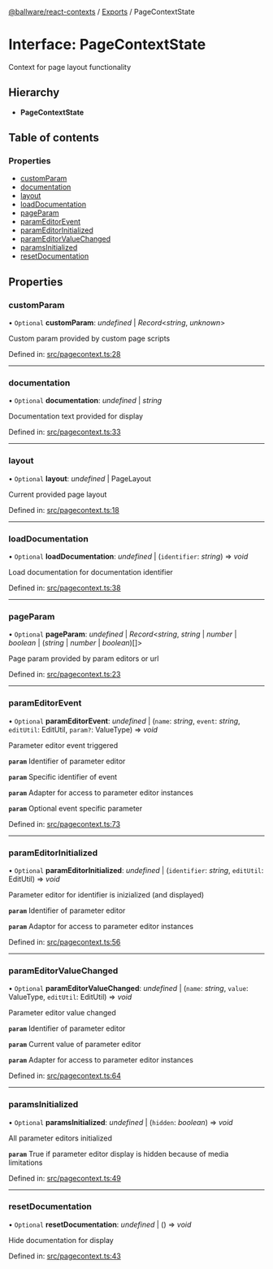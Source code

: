 [@ballware/react-contexts](../README.md) / [Exports](../modules.md) / PageContextState

# Interface: PageContextState

Context for page layout functionality

## Hierarchy

* **PageContextState**

## Table of contents

### Properties

- [customParam](pagecontextstate.md#customparam)
- [documentation](pagecontextstate.md#documentation)
- [layout](pagecontextstate.md#layout)
- [loadDocumentation](pagecontextstate.md#loaddocumentation)
- [pageParam](pagecontextstate.md#pageparam)
- [paramEditorEvent](pagecontextstate.md#parameditorevent)
- [paramEditorInitialized](pagecontextstate.md#parameditorinitialized)
- [paramEditorValueChanged](pagecontextstate.md#parameditorvaluechanged)
- [paramsInitialized](pagecontextstate.md#paramsinitialized)
- [resetDocumentation](pagecontextstate.md#resetdocumentation)

## Properties

### customParam

• `Optional` **customParam**: *undefined* \| *Record*<*string*, *unknown*\>

Custom param provided by custom page scripts

Defined in: [src/pagecontext.ts:28](https://github.com/frankball/ballware-react-contexts/blob/d61edea/src/pagecontext.ts#L28)

___

### documentation

• `Optional` **documentation**: *undefined* \| *string*

Documentation text provided for display

Defined in: [src/pagecontext.ts:33](https://github.com/frankball/ballware-react-contexts/blob/d61edea/src/pagecontext.ts#L33)

___

### layout

• `Optional` **layout**: *undefined* \| PageLayout

Current provided page layout

Defined in: [src/pagecontext.ts:18](https://github.com/frankball/ballware-react-contexts/blob/d61edea/src/pagecontext.ts#L18)

___

### loadDocumentation

• `Optional` **loadDocumentation**: *undefined* \| (`identifier`: *string*) => *void*

Load documentation for documentation identifier

Defined in: [src/pagecontext.ts:38](https://github.com/frankball/ballware-react-contexts/blob/d61edea/src/pagecontext.ts#L38)

___

### pageParam

• `Optional` **pageParam**: *undefined* \| *Record*<*string*, *string* \| *number* \| *boolean* \| (*string* \| *number* \| *boolean*)[]\>

Page param provided by param editors or url

Defined in: [src/pagecontext.ts:23](https://github.com/frankball/ballware-react-contexts/blob/d61edea/src/pagecontext.ts#L23)

___

### paramEditorEvent

• `Optional` **paramEditorEvent**: *undefined* \| (`name`: *string*, `event`: *string*, `editUtil`: EditUtil, `param?`: ValueType) => *void*

Parameter editor event triggered

**`param`** Identifier of parameter editor

**`param`** Specific identifier of event

**`param`** Adapter for access to parameter editor instances

**`param`** Optional event specific parameter

Defined in: [src/pagecontext.ts:73](https://github.com/frankball/ballware-react-contexts/blob/d61edea/src/pagecontext.ts#L73)

___

### paramEditorInitialized

• `Optional` **paramEditorInitialized**: *undefined* \| (`identifier`: *string*, `editUtil`: EditUtil) => *void*

Parameter editor for identifier is inizialized (and displayed)

**`param`** Identifier of parameter editor

**`param`** Adaptor for access to parameter editor instances

Defined in: [src/pagecontext.ts:56](https://github.com/frankball/ballware-react-contexts/blob/d61edea/src/pagecontext.ts#L56)

___

### paramEditorValueChanged

• `Optional` **paramEditorValueChanged**: *undefined* \| (`name`: *string*, `value`: ValueType, `editUtil`: EditUtil) => *void*

Parameter editor value changed

**`param`** Identifier of parameter editor

**`param`** Current value of parameter editor

**`param`** Adapter for access to parameter editor instances

Defined in: [src/pagecontext.ts:64](https://github.com/frankball/ballware-react-contexts/blob/d61edea/src/pagecontext.ts#L64)

___

### paramsInitialized

• `Optional` **paramsInitialized**: *undefined* \| (`hidden`: *boolean*) => *void*

All parameter editors initialized

**`param`** True if parameter editor display is hidden because of media limitations

Defined in: [src/pagecontext.ts:49](https://github.com/frankball/ballware-react-contexts/blob/d61edea/src/pagecontext.ts#L49)

___

### resetDocumentation

• `Optional` **resetDocumentation**: *undefined* \| () => *void*

Hide documentation for display

Defined in: [src/pagecontext.ts:43](https://github.com/frankball/ballware-react-contexts/blob/d61edea/src/pagecontext.ts#L43)
